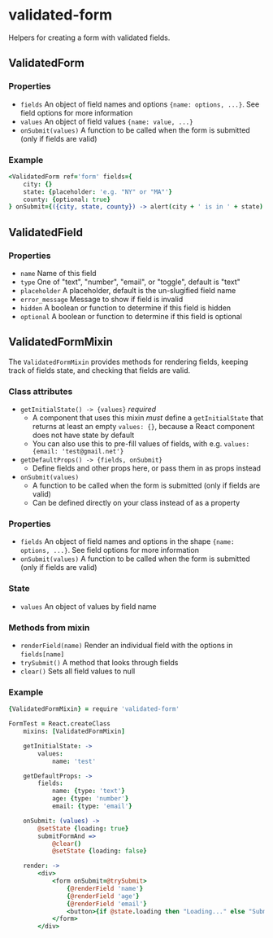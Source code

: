 # validated-form

Helpers for creating a form with validated fields.

## ValidatedForm

###  Properties

* `fields` An object of field names and options `{name: options, ...}`. See field options for more information
* `values` An object of field values `{name: value, ...}`
* `onSubmit(values)` A function to be called when the form is submitted (only if fields are valid)

### Example

```coffee
<ValidatedForm ref='form' fields={
    city: {}
    state: {placeholder: 'e.g. "NY" or "MA"'}
    county: {optional: true}
} onSubmit={({city, state, county}) -> alert(city + ' is in ' + state) } />
```

## ValidatedField

### Properties

* `name` Name of this field
* `type` One of "text", "number", "email", or "toggle", default is "text"
* `placeholder` A placeholder, default is the un-slugified field name
* `error_message` Message to show if field is invalid
* `hidden` A boolean or function to determine if this field is hidden
* `optional` A boolean or function to determine if this field is optional

## ValidatedFormMixin

The `ValidatedFormMixin` provides methods for rendering fields, keeping track of fields state, and checking that fields are valid.

### Class attributes

* `getInitialState() -> {values}` *required*
    * A component that uses this mixin *must* define a `getInitialState` that returns at least an empty `values: {}`, because a React component does not have state by default
    * You can also use this to pre-fill values of fields, with e.g. `values: {email: 'test@gmail.net'}`
* `getDefaultProps() -> {fields, onSubmit}`
    * Define fields and other props here, or pass them in as props instead
* `onSubmit(values)`
    * A function to be called when the form is submitted (only if fields are valid)
    * Can be defined directly on your class instead of as a property

### Properties 

* `fields` An object of field names and options in the shape `{name: options, ...}`. See field options for more information
* `onSubmit(values)` A function to be called when the form is submitted (only if fields are valid)

### State

* `values` An object of values by field name

### Methods from mixin

* `renderField(name)` Render an individual field with the options in `fields[name]`
* `trySubmit()` A method that looks through fields
* `clear()` Sets all field values to null

### Example

```coffee
{ValidatedFormMixin} = require 'validated-form'

FormTest = React.createClass
    mixins: [ValidatedFormMixin]

    getInitialState: ->
        values:
            name: 'test'

    getDefaultProps: ->
        fields:
            name: {type: 'text'}
            age: {type: 'number'}
            email: {type: 'email'}

    onSubmit: (values) ->
        @setState {loading: true}
        submitFormAnd =>
            @clear()
            @setState {loading: false}

    render: ->
        <div>
            <form onSubmit=@trySubmit>
                {@renderField 'name'}
                {@renderField 'age'}
                {@renderField 'email'}
                <button>{if @state.loading then "Loading..." else "Submit"}</button>
            </form>
        </div>
```

